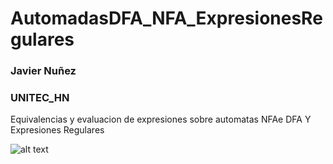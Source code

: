 
# AutomadasDFA_NFA_ExpresionesRegulares

### Javier Nuñez
### UNITEC_HN

Equivalencias y evaluacion de expresiones sobre automatas  NFAe DFA Y Expresiones Regulares

![alt text](https://lh4.googleusercontent.com/ummow0vA7QljTF9ycsquQkCcgexCIgiG_0OfLl0Mexqx319FBTOL3YOjTrGaZh_j18eB35Vkm6tAqPEXcvLzplpXGaCOjo3DExkT6hp2BzmvXyZTgTU=w1280) 
